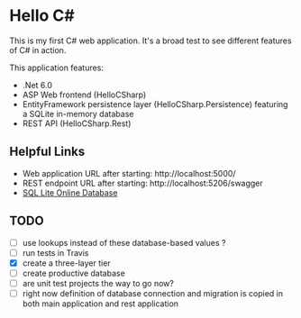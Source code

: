 # Hello C#

This is my first C# web application. It's a broad test to see different features of C# in action.

This application features:

- .Net 6.0 
- ASP Web frontend (HelloCSharp)
- EntityFramework persistence layer (HelloCSharp.Persistence) featuring a SQLite in-memory database
- REST API (HelloCSharp.Rest)

## Helpful Links

- Web application URL after starting: http://localhost:5000/
- REST endpoint URL after starting: http://localhost:5206/swagger
- [SQL Lite Online Database](https://sqliteonline.com/)

## TODO

- [ ] use lookups instead of these database-based values ?
- [ ] run tests in Travis
- [x] create a three-layer tier
- [ ] create productive database
- [ ] are unit test projects the way to go now?
- [ ] right now definition of database connection and migration is copied in both main application and rest application